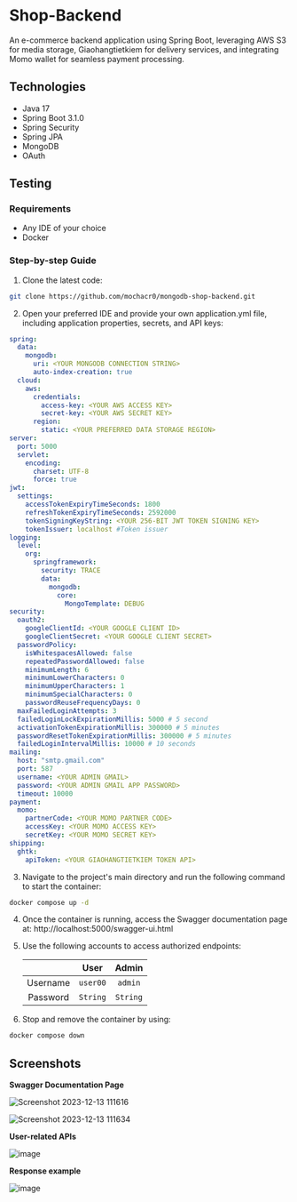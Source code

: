 # Shop-Backend
An e-commerce backend application using Spring Boot, leveraging AWS S3 for media storage, Giaohangtietkiem for delivery services, and integrating Momo wallet for seamless payment processing.
## Technologies
- Java 17
- Spring Boot 3.1.0
- Spring Security
- Spring JPA
- MongoDB
- OAuth
## Testing
### Requirements
- Any IDE of your choice
- Docker
### Step-by-step Guide
1. Clone the latest code:
```bash
git clone https://github.com/mochacr0/mongodb-shop-backend.git
```
2. Open your preferred IDE and provide your own application.yml file, including application properties, secrets, and API keys:
``` yaml
spring:
  data:
    mongodb:
      uri: <YOUR MONGODB CONNECTION STRING>
      auto-index-creation: true
  cloud:
    aws:
      credentials:
        access-key: <YOUR AWS ACCESS KEY>
        secret-key: <YOUR AWS SECRET KEY>
      region:
        static: <YOUR PREFERRED DATA STORAGE REGION>
server:
  port: 5000
  servlet:
    encoding:
      charset: UTF-8
      force: true
jwt:
  settings:
    accessTokenExpiryTimeSeconds: 1800
    refreshTokenExpiryTimeSeconds: 2592000
    tokenSigningKeyString: <YOUR 256-BIT JWT TOKEN SIGNING KEY>
    tokenIssuer: localhost #Token issuer
logging:
  level:
    org:
      springframework:
        security: TRACE
        data:
          mongodb:
            core:
              MongoTemplate: DEBUG
security:
  oauth2:
    googleClientId: <YOUR GOOGLE CLIENT ID>
    googleClientSecret: <YOUR GOOGLE CLIENT SECRET>
  passwordPolicy:
    isWhitespacesAllowed: false
    repeatedPasswordAllowed: false
    minimumLength: 6
    minimumLowerCharacters: 0
    minimumUpperCharacters: 1
    minimumSpecialCharacters: 0
    passwordReuseFrequencyDays: 0
  maxFailedLoginAttempts: 3
  failedLoginLockExpirationMillis: 5000 # 5 second
  activationTokenExpirationMillis: 300000 # 5 minutes
  passwordResetTokenExpirationMillis: 300000 # 5 minutes
  failedLoginIntervalMillis: 10000 # 10 seconds
mailing:
  host: "smtp.gmail.com"
  port: 587
  username: <YOUR ADMIN GMAIL>
  password: <YOUR ADMIN GMAIL APP PASSWORD>
  timeout: 10000
payment:
  momo:
    partnerCode: <YOUR MOMO PARTNER CODE>
    accessKey: <YOUR MOMO ACCESS KEY>
    secretKey: <YOUR MOMO SECRET KEY>
shipping:
  ghtk:
    apiToken: <YOUR GIAOHANGTIETKIEM TOKEN API>
```
3. Navigate to the project's main directory and run the following command to start the container:
```bash
docker compose up -d
```
4. Once the container is running, access the Swagger documentation page at: http://localhost:5000/swagger-ui.html
5. Use the following accounts to access authorized endpoints:

    |          |   User   |   Admin  |
    | :-------: | :------: | :------: | 
    | Username | `user00` |  `admin` |
    | Password | `String` | `String` |
   
6. Stop and remove the container by using:
```bash
docker compose down
```
## Screenshots
**Swagger Documentation Page**

![Screenshot 2023-12-13 111616](https://github.com/mochacr0/mongodb-shop-backend/assets/64319905/69842aba-9e64-4529-888b-f97144ec8c2c)

![Screenshot 2023-12-13 111634](https://github.com/mochacr0/mongodb-shop-backend/assets/64319905/33fdfb08-fa5d-4bb4-9a88-0ef297a9f683)

**User-related APIs**

![image](https://github.com/mochacr0/mongodb-shop-backend/assets/64319905/1d273a83-e6a6-45ca-a5f8-9d460c7b22e9)

**Response example**

![image](https://github.com/mochacr0/mongodb-shop-backend/assets/64319905/397e7412-b766-4187-94f1-7d7ffaf75743)
